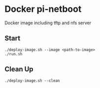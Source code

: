 # Docker pi-netboot

Docker image including tftp and nfs server 

## Start

```
./deploy-image.sh --image <path-to-image>
./run.sh
```

## Clean Up

```
./deploy-image.sh --clean
```

